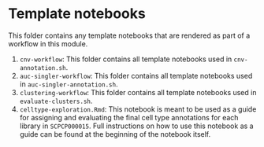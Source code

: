 # Template notebooks

This folder contains any template notebooks that are rendered as part of a workflow in this module.

1. `cnv-workflow`: This folder contains all template notebooks used in `cnv-annotation.sh`.
2. `auc-singler-workflow`: This folder contains all template notebooks used in `auc-singler-annotation.sh`.
3. `clustering-workflow`: This folder contains all template notebooks used in `evaluate-clusters.sh`. 
4. `celltype-exploration.Rmd`: This notebook is meant to be used as a guide for assigning and evaluating the final cell type annotations for each library in `SCPCP000015`. 
Full instructions on how to use this notebook as a guide can be found at the beginning of the notebook itself. 
